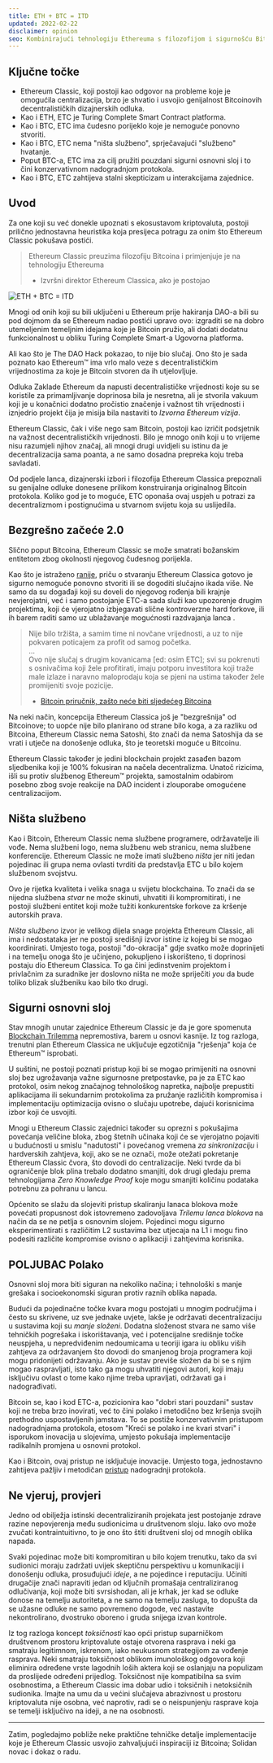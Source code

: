 ```yaml
---
title: ETH + BTC = ITD
updated: 2022-02-22
disclaimer: opinion
seo: Kombinirajući tehnologiju Ethereuma s filozofijom i sigurnošću Bitcoina, Ethereum Classic stoji sam po tome što može pružiti istinski decentraliziranu platformu za pametne ugovore.
---
```


## Ključne točke

- Ethereum Classic, koji postoji kao odgovor na probleme koje je omogućila centralizacija, brzo je shvatio i usvojio genijalnost Bitcoinovih decentralističkih dizajnerskih odluka.
- Kao i ETH, ETC je Turing Complete Smart Contract platforma.
- Kao i BTC, ETC ima čudesno porijeklo koje je nemoguće ponovno stvoriti.
- Kao i BTC, ETC nema "ništa službeno", sprječavajući "službeno" hvatanje.
- Poput BTC-a, ETC ima za cilj pružiti pouzdani sigurni osnovni sloj i to čini konzervativnom nadogradnjom protokola.
- Kao i BTC, ETC zahtijeva stalni skepticizam u interakcijama zajednice.

## Uvod

Za one koji su već donekle upoznati s ekosustavom kriptovaluta, postoji prilično jednostavna heuristika koja presijeca potragu za onim što Ethereum Classic pokušava postići.

> Ethereum Classic preuzima filozofiju Bitcoina i primjenjuje je na tehnologiju Ethereuma
> 
> - Izvršni direktor Ethereum Classica, ako je postojao

![ETH + BTC = ITD](./ethbtcetc.png)

Mnogi od onih koji su bili uključeni u Ethereum prije hakiranja DAO-a bili su pod dojmom da se Ethereum nadao postići upravo ovo: izgraditi se na dobro utemeljenim temeljnim idejama koje je Bitcoin pružio, ali dodati dodatnu funkcionalnost u obliku Turing Complete Smart-a Ugovorna platforma.

Ali kao što je The DAO Hack pokazao, to nije bio slučaj. Ono što je sada poznato kao Ethereum™ ima vrlo malo veze s decentralističkim vrijednostima za koje je Bitcoin stvoren da ih utjelovljuje.

Odluka Zaklade Ethereum da napusti decentralističke vrijednosti koje su se koristile za primamljivanje doprinosa bila je nesretna, ali je stvorila vakuum koji je u konačnici dodatno pročistio značenje i važnost tih vrijednosti i iznjedrio projekt čija je misija bila nastaviti to _Izvorna Ethereum vizija_.

Ethereum Classic, čak i više nego sam Bitcoin, postoji kao izričit podsjetnik na važnost decentralističkih vrijednosti. Bilo je mnogo onih koji u to vrijeme nisu razumjeli njihov značaj, ali mnogi drugi uvidjeli su istinu da je decentralizacija sama poanta, a ne samo dosadna prepreka koju treba savladati.

Od podjele lanca, dizajnerski izbori i filozofija Ethereum Classica prepoznali su genijalne odluke donesene prilikom konstruiranja originalnog Bitcoin protokola. Koliko god je to moguće, ETC oponaša ovaj uspjeh u potrazi za decentralizmom i postignućima u stvarnom svijetu koja su uslijedila.

## Bezgrešno začeće 2.0

Slično poput Bitcoina, Ethereum Classic se može smatrati božanskim entitetom zbog okolnosti njegovog čudesnog porijekla.

Kao što je istraženo [ranije](/why-classic/genesis#the-immaculate-conception), priču o stvaranju Ethereum Classica gotovo je sigurno nemoguće ponovno stvoriti ili se dogoditi slučajno ikada više. Ne samo da su događaji koji su doveli do njegovog rođenja bili krajnje nevjerojatni, već i samo postojanje ETC-a sada služi kao upozorenje drugim projektima, koji će vjerojatno izbjegavati slične kontroverzne hard forkove, ili ih barem raditi samo uz ublažavanje mogućnosti razdvajanja lanca .

> Nije bilo tržišta, a samim time ni novčane vrijednosti, a uz to nije pokvaren poticajem za profit od samog početka.  
> ...  
> Ovo nije slučaj s drugim kovanicama [ed: osim ETC]; svi su pokrenuti s osnivačima koji žele profitirati, imaju potporu investitora koji traže male izlaze i naravno maloprodaju koja se pjeni na ustima također žele promijeniti svoje pozicije.
> 
> - [Bitcoin priručnik, zašto neće biti sljedećeg Bitcoina](https://thebitcoinmanual.com/articles/why-there-wont-be-a-next-bitcoin/)

Na neki način, koncepcija Ethereum Classica još je "bezgrešnija" od Bitcoinove; to uopće nije bilo planirano od strane bilo koga, a za razliku od Bitcoina, Ethereum Classic nema Satoshi, što znači da nema Satoshija da se vrati i utječe na donošenje odluka, što je teoretski moguće u Bitcoinu.

Ethereum Classic također je jedini blockchain projekt zasađen bazom sljedbenika koji je 100% fokusiran na načela decentralizma. Unatoč rizicima, išli su protiv službenog Ethereum™ projekta, samostalnim odabirom posebno zbog svoje reakcije na DAO incident i zlouporabe omogućene centralizacijom.

## Ništa službeno

Kao i Bitcoin, Ethereum Classic nema službene programere, održavatelje ili vođe. Nema službeni logo, nema službenu web stranicu, nema službene konferencije. Ethereum Classic ne može imati službeno _ništa_ jer niti jedan pojedinac ili grupa nema ovlasti tvrditi da predstavlja ETC u bilo kojem službenom svojstvu.

Ovo je rijetka kvaliteta i velika snaga u svijetu blockchaina. To znači da se nijedna službena _stvar_ ne može skinuti, uhvatiti ili kompromitirati, i ne postoji službeni entitet koji može tužiti konkurentske forkove za kršenje autorskih prava.

_Ništa službeno_ izvor je velikog dijela snage projekta Ethereum Classic, ali ima i nedostataka jer ne postoji središnji izvor istine iz kojeg bi se mogao koordinirati. Umjesto toga, postoji "do-okracija" gdje svatko može doprinijeti i na temelju onoga što je učinjeno, pokupljeno i iskorišteno, ti doprinosi postaju dio Ethereum Classica. To ga čini jedinstvenim projektom i privlačnim za suradnike jer doslovno ništa ne može spriječiti _you_ da bude toliko blizak službeniku kao bilo tko drugi.

## Sigurni osnovni sloj

Stav mnogih unutar zajednice Ethereum Classic je da je gore spomenuta [Blockchain Trilemma](/why-classic/decentralism#the-blockchain-trilemma) nepremostiva, barem u osnovi kasnije. Iz tog razloga, trenutni plan Ethereum Classica ne uključuje egzotičnija "rješenja" koja će Ethereum™ isprobati.

U suštini, ne postoji poznati pristup koji bi se mogao primijeniti na osnovni sloj bez ugrožavanja važne sigurnosne pretpostavke, pa je za ETC kao protokol, osim nekog značajnog tehnološkog napretka, najbolje prepustiti aplikacijama ili sekundarnim protokolima za pružanje različitih kompromisa i implementaciju optimizacija ovisno o slučaju upotrebe, dajući korisnicima izbor koji će usvojiti.

Mnogi u Ethereum Classic zajednici također su oprezni s pokušajima povećanja veličine bloka, zbog štetnih učinaka koji će se vjerojatno pojaviti u budućnosti u smislu "nadutosti" i povećanog vremena _za sinkronizaciju_ i hardverskih zahtjeva, koji, ako se ne označi, može otežati pokretanje Ethereum Classic čvora, što dovodi do centralizacije. Neki tvrde da bi ograničenje blok plina trebalo dodatno smanjiti, dok drugi gledaju prema tehnologijama _Zero Knowledge Proof_ koje mogu smanjiti količinu podataka potrebnu za pohranu u lancu.

Općenito se slažu da slojeviti pristup skaliranju lanaca blokova može povećati propusnost dok istovremeno zadovoljava _Trilemu lanca blokova_ na način da se ne petlja s osnovnim slojem. Pojedinci mogu sigurno eksperimentirati s različitim L2 sustavima bez utjecaja na L1 i mogu fino podesiti različite kompromise ovisno o aplikaciji i zahtjevima korisnika.

## POLJUBAC Polako

Osnovni sloj mora biti siguran na nekoliko načina; i tehnološki s manje grešaka i socioekonomski siguran protiv raznih oblika napada.

Budući da pojedinačne točke kvara mogu postojati u mnogim područjima i često su skrivene, uz sve jednake uvjete, lakše je održavati decentralizaciju u sustavima koji su _manje složeni_. Dodatna složenost stvara ne samo više tehničkih pogrešaka i iskorištavanja, već i potencijalne središnje točke neuspjeha, u nepredviđenim nedoumicama u teoriji igara iu obliku viših zahtjeva za održavanjem što dovodi do smanjenog broja programera koji mogu pridonijeti održavanju. Ako je sustav previše složen da bi se s njim mogao raspravljati, isto tako ga mogu uhvatiti njegovi autori, koji imaju isključivu ovlast o tome kako njime treba upravljati, održavati ga i nadograđivati.

Bitcoin se, kao i kod ETC-a, pozicionira kao "dobri stari pouzdani" sustav koji ne treba brzo inovirati, već to čini polako i metodično bez kršenja svojih prethodno uspostavljenih jamstava. To se postiže konzervativnim pristupom nadogradnjama protokola, etosom "Kreći se polako i ne kvari stvari" i isporukom inovacija u slojevima, umjesto pokušaja implementacije radikalnih promjena u osnovni protokol.

Kao i Bitcoin, ovaj pristup ne isključuje inovacije. Umjesto toga, jednostavno zahtijeva pažljiv i metodičan [pristup](/knowledge/future#upgrade-process) nadogradnji protokola.

## Ne vjeruj, provjeri

Jedno od obilježja istinski decentraliziranih projekata jest postojanje zdrave razine nepovjerenja među sudionicima u društvenom sloju. Iako ovo može zvučati kontraintuitivno, to je ono što štiti društveni sloj od mnogih oblika napada.

Svaki pojedinac može biti kompromitiran u bilo kojem trenutku, tako da svi sudionici moraju zadržati uvijek skeptičnu perspektivu u komunikaciji i donošenju odluka, prosuđujući _ideje_, a ne pojedince i reputaciju. Učiniti drugačije znači napraviti jedan od ključnih promašaja centraliziranog odlučivanja, koji može biti svrsishodan, ali je krhak, jer kad se odluke donose na temelju autoriteta, a ne samo na temelju zasluga, to dopušta da se užasne odluke ne samo povremeno dogode, već nastavite nekontrolirano, dvostruko oboreno i gruda snijega izvan kontrole.

Iz tog razloga koncept *toksičnosti* kao opći pristup suparničkom društvenom prostoru kriptovalute ostaje otvorena rasprava i neki ga smatraju legitimnom, iskrenom, iako neukusnom strategijom za vođenje rasprava. Neki smatraju toksičnost oblikom imunološkog odgovora koji eliminira određene vrste lagodnih loših aktera koji se oslanjaju na populizam da proslijede određeni prijedlog. Toksičnost nije kompatibilna sa svim osobnostima, a Ethereum Classic ima dobar udio i toksičnih i netoksičnih sudionika. Imajte na umu da u većini slučajeva abrazivnost u prostoru kriptovaluta nije osobna, već naprotiv, radi se o neispunjenju rasprave koja se temelji isključivo na ideji, a ne na osobnosti.

---

Zatim, pogledajmo pobliže neke praktične tehničke detalje implementacije koje je Ethereum Classic usvojio zahvaljujući inspiraciji iz Bitcoina; Solidan novac i dokaz o radu.
